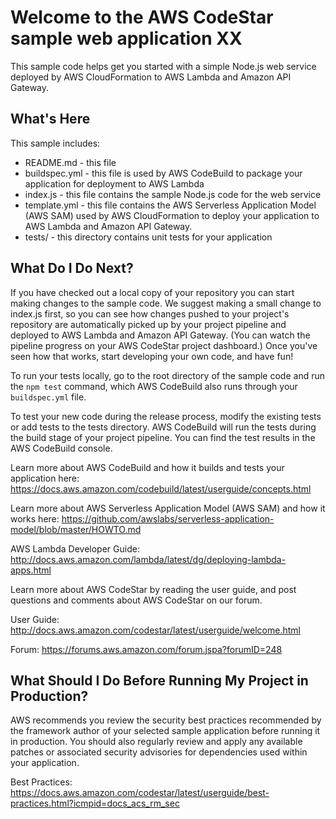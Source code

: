 Welcome to the AWS CodeStar sample web application XX
================================================== 

This sample code helps get you started with a simple Node.js web service deployed by AWS CloudFormation to AWS Lambda and Amazon API Gateway.

What's Here
-----------

This sample includes:

* README.md - this file
* buildspec.yml - this file is used by AWS CodeBuild to package your
  application for deployment to AWS Lambda
* index.js - this file contains the sample Node.js code for the web service
* template.yml - this file contains the AWS Serverless Application Model (AWS SAM) used
  by AWS CloudFormation to deploy your application to AWS Lambda and Amazon API
  Gateway.
* tests/ - this directory contains unit tests for your application


What Do I Do Next?
------------------

If you have checked out a local copy of your repository you can start making
changes to the sample code.  We suggest making a small change to index.js first,
so you can see how changes pushed to your project's repository are automatically
picked up by your project pipeline and deployed to AWS Lambda and Amazon API Gateway.
(You can watch the pipeline progress on your AWS CodeStar project dashboard.)
Once you've seen how that works, start developing your own code, and have fun!

To run your tests locally, go to the root directory of the
sample code and run the `npm test` command, which
AWS CodeBuild also runs through your `buildspec.yml` file.

To test your new code during the release process, modify the existing tests or
add tests to the tests directory. AWS CodeBuild will run the tests during the
build stage of your project pipeline. You can find the test results
in the AWS CodeBuild console.

Learn more about AWS CodeBuild and how it builds and tests your application here:
https://docs.aws.amazon.com/codebuild/latest/userguide/concepts.html

Learn more about AWS Serverless Application Model (AWS SAM) and how it works here:
https://github.com/awslabs/serverless-application-model/blob/master/HOWTO.md

AWS Lambda Developer Guide:
http://docs.aws.amazon.com/lambda/latest/dg/deploying-lambda-apps.html

Learn more about AWS CodeStar by reading the user guide, and post questions and
comments about AWS CodeStar on our forum.

User Guide: http://docs.aws.amazon.com/codestar/latest/userguide/welcome.html

Forum: https://forums.aws.amazon.com/forum.jspa?forumID=248

What Should I Do Before Running My Project in Production?
------------------

AWS recommends you review the security best practices recommended by the framework
author of your selected sample application before running it in production. You
should also regularly review and apply any available patches or associated security
advisories for dependencies used within your application.

Best Practices: https://docs.aws.amazon.com/codestar/latest/userguide/best-practices.html?icmpid=docs_acs_rm_sec
